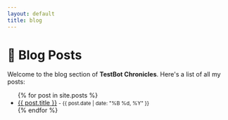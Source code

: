 ```yaml
---
layout: default
title: blog
---
```


# 📝 Blog Posts

Welcome to the blog section of **TestBot Chronicles**. Here's a list of all my posts:

<ul>
  {% for post in site.posts %}
    <li>
      <a href="{{ post.url }}">{{ post.title }}</a>
      <small> - {{ post.date | date: "%B %d, %Y" }}</small>
    </li>
  {% endfor %}
</ul>

